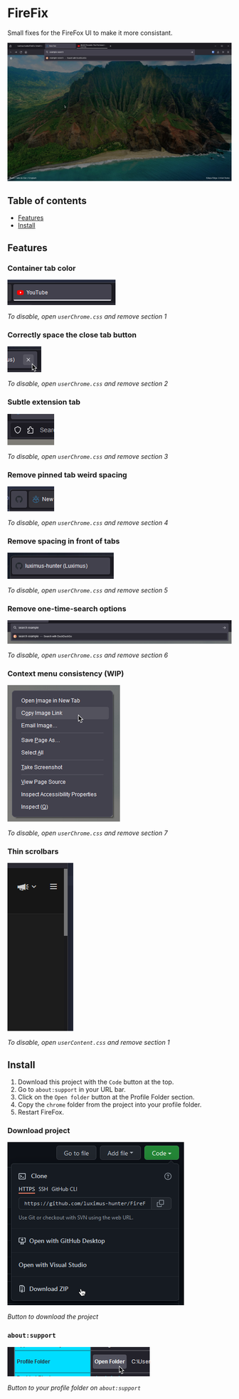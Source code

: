 # FireFix

Small fixes for the FireFox UI to make it more consistant.

![preview](./images/preview.png)

## Table of contents

- [Features](#Features)
- [Install](#Install)

## Features

### Container tab color

![container-tab](./images/features/container-tab.png)

_To disable, open `userChrome.css` and remove section 1_

### Correctly space the close tab button

![close-tab](./images/features/close-tab.png)

_To disable, open `userChrome.css` and remove section 2_

### Subtle extension tab

![extension-page](./images/features/extension-page.png)

_To disable, open `userChrome.css` and remove section 3_

### Remove pinned tab weird spacing

![pinned-tab](./images/features/pinned-tab.png)

_To disable, open `userChrome.css` and remove section 4_

### Remove spacing in front of tabs

![front-spacing](./images/features/front-spacing.png)

_To disable, open `userChrome.css` and remove section 5_

### Remove one-time-search options

![one-time-search](./images/features/one-time-search.png)

_To disable, open `userChrome.css` and remove section 6_

### Context menu consistency (WIP)

![context-menu](./images/features/context-menu.png)

_To disable, open `userChrome.css` and remove section 7_

### Thin scrolbars

![thin-scrolbar](./images/features/thin-scrolbar.png)

_To disable, open `userContent.css` and remove section 1_

## Install

1. Download this project with the `Code` button at the top.
2. Go to `about:support` in your URL bar.
3. Click on the `Open folder` button at the Profile Folder section.
4. Copy the `chrome` folder from the project into your profile folder.
5. Restart FireFox.

### Download project

![download](./images/install/download.png)

_Button to download the project_

### `about:support`

![about-support](./images/install/about-support.png)

_Button to your profile folder on `about:support`_
